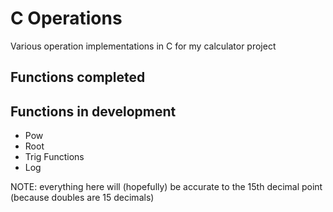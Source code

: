 # C Operations

Various operation implementations in C for my calculator project

## Functions completed

## Functions in development

* Pow
* Root
* Trig Functions
* Log

NOTE: everything here will (hopefully) be accurate to the 15th decimal point (because doubles are 15 decimals)
